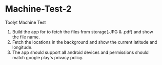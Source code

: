 # Machine-Test-2
Toolyt Machine Test

1. Build the app for to fetch the files from storage(.JPG & .pdf) and show the file name.
2. Fetch the locations in the background and show the current latitude and longitude.
3. The app should support all android devices and permissions should match google play's privacy policy.
